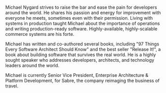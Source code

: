 Michael Nygard strives to raise the bar and ease the pain for
developers around the world. He shares his passion and energy for
improvement with everyone he meets, sometimes even with their
permission. Living with systems in production taught Michael about the
importance of operations and writing production-ready
software. Highly-available, highly-scalable commerce systems are his
forte.

Michael has written and co-authored several books, including "97
Things Every Software Architect Should Know" and the best seller
"Release It!", a book about building software that survives the real
world. He is a highly sought speaker who addresses developers, 
architects, and technology leaders around the world.

Michael is currently Senior Vice President, Enterprise Architecture & 
Platform Development, for Sabre, the company reimaging the business of travel.
